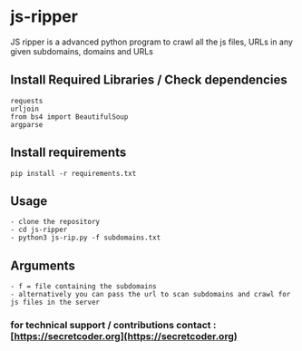 # js-ripper
JS ripper is a advanced python program to crawl all the js files, URLs  in any given subdomains, domains and URLs

## Install Required Libraries / Check dependencies

```
requests
urljoin
from bs4 import BeautifulSoup
argparse
```
## Install requirements
```
pip install -r requirements.txt
```

## Usage 
```
- clone the repository
- cd js-ripper
- python3 js-rip.py -f subdomains.txt
```
## Arguments
```
- f = file containing the subdomains
- alternatively you can pass the url to scan subdomains and crawl for js files in the server
```
### for technical support / contributions contact : [https://secretcoder.org](https://secretcoder.org)
